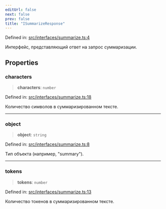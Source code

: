 ```yaml
---
editUrl: false
next: false
prev: false
title: "ISummarizeResponse"
---
```


Defined in: [src/interfaces/summarize.ts:4](https://github.com/zloishavrin/gigachat-node/blob/26f9de5d8a18e285e01e1709464dd16c6a41b17d/src/interfaces/summarize.ts#L4)

Интерфейс, представляющий ответ на запрос суммаризации.

## Properties

### characters

> **characters**: `number`

Defined in: [src/interfaces/summarize.ts:18](https://github.com/zloishavrin/gigachat-node/blob/26f9de5d8a18e285e01e1709464dd16c6a41b17d/src/interfaces/summarize.ts#L18)

Количество символов в суммаризированном тексте.

***

### object

> **object**: `string`

Defined in: [src/interfaces/summarize.ts:8](https://github.com/zloishavrin/gigachat-node/blob/26f9de5d8a18e285e01e1709464dd16c6a41b17d/src/interfaces/summarize.ts#L8)

Тип объекта (например, "summary").

***

### tokens

> **tokens**: `number`

Defined in: [src/interfaces/summarize.ts:13](https://github.com/zloishavrin/gigachat-node/blob/26f9de5d8a18e285e01e1709464dd16c6a41b17d/src/interfaces/summarize.ts#L13)

Количество токенов в суммаризированном тексте.
